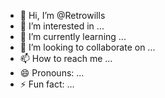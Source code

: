 - 👋 Hi, I’m @Retrowills
- 👀 I’m interested in ...
- 🌱 I’m currently learning ...
- 💞️ I’m looking to collaborate on ...
- 📫 How to reach me ...
- 😄 Pronouns: ...
- ⚡ Fun fact: ...

<!---
Retrowills/Retrowills is a ✨ special ✨ repository because its `README.md` (this file) appears on your GitHub profile.
You can click the Preview link to take a look at your changes.
--->
